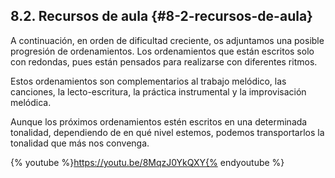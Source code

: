 ## 8.2\. Recursos de aula {#8-2-recursos-de-aula}

A continuación, en orden de dificultad creciente, os adjuntamos una posible progresión de ordenamientos. Los ordenamientos que están escritos solo con redondas, pues están pensados para realizarse con diferentes ritmos.

Estos ordenamientos son complementarios al trabajo melódico, las canciones, la lecto-escritura, la práctica instrumental y la improvisación melódica.

Aunque los próximos ordenamientos estén escritos en una determinada tonalidad, dependiendo de en qué nivel estemos, podemos transportarlos la tonalidad que más nos convenga.

{% youtube %}https://youtu.be/8MqzJ0YkQXY{% endyoutube %}
